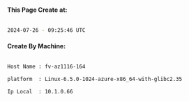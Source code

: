 
   
#### This Page Create at:

```bash

2024-07-26 - 09:25:46 UTC

```

#### Create By Machine:

```bash

Host Name : fv-az1116-164

platform  : Linux-6.5.0-1024-azure-x86_64-with-glibc2.35

Ip Local  : 10.1.0.66

```

